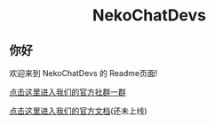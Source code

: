 <div align="center">

# NekoChatDevs

</div>

## 你好

欢迎来到 NekoChatDevs 的 Readme页面!

[点击这里进入我们的官方社群一群](https://qm.qq.com/q/iYgtqyfo78)

[点击这里进入我们的官方文档](https://NekoChatDevs.github.io)(还未上线)
